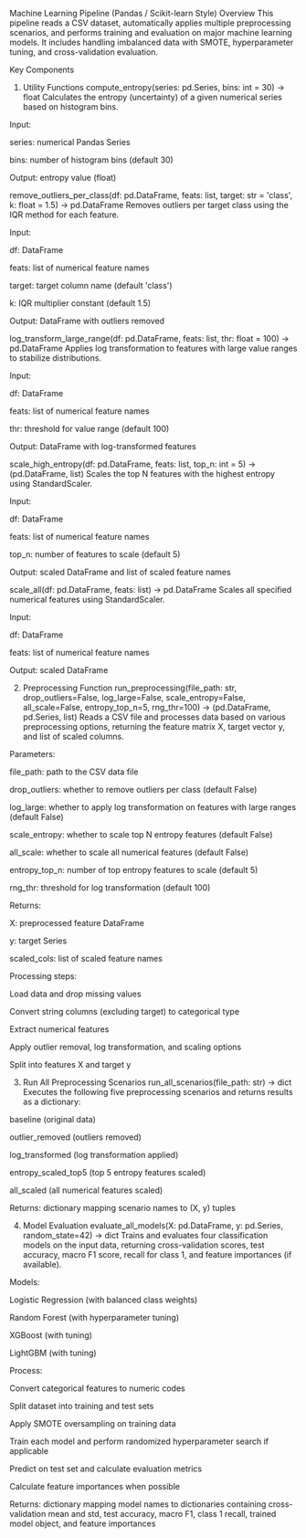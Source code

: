 Machine Learning Pipeline (Pandas / Scikit-learn Style)
Overview
This pipeline reads a CSV dataset, automatically applies multiple preprocessing scenarios, and performs training and evaluation on major machine learning models.
It includes handling imbalanced data with SMOTE, hyperparameter tuning, and cross-validation evaluation.

Key Components
1. Utility Functions
compute_entropy(series: pd.Series, bins: int = 30) -> float
Calculates the entropy (uncertainty) of a given numerical series based on histogram bins.

Input:

series: numerical Pandas Series

bins: number of histogram bins (default 30)

Output: entropy value (float)

remove_outliers_per_class(df: pd.DataFrame, feats: list, target: str = 'class', k: float = 1.5) -> pd.DataFrame
Removes outliers per target class using the IQR method for each feature.

Input:

df: DataFrame

feats: list of numerical feature names

target: target column name (default 'class')

k: IQR multiplier constant (default 1.5)

Output: DataFrame with outliers removed

log_transform_large_range(df: pd.DataFrame, feats: list, thr: float = 100) -> pd.DataFrame
Applies log transformation to features with large value ranges to stabilize distributions.

Input:

df: DataFrame

feats: list of numerical feature names

thr: threshold for value range (default 100)

Output: DataFrame with log-transformed features

scale_high_entropy(df: pd.DataFrame, feats: list, top_n: int = 5) -> (pd.DataFrame, list)
Scales the top N features with the highest entropy using StandardScaler.

Input:

df: DataFrame

feats: list of numerical feature names

top_n: number of features to scale (default 5)

Output: scaled DataFrame and list of scaled feature names

scale_all(df: pd.DataFrame, feats: list) -> pd.DataFrame
Scales all specified numerical features using StandardScaler.

Input:

df: DataFrame

feats: list of numerical feature names

Output: scaled DataFrame

2. Preprocessing Function
run_preprocessing(file_path: str, drop_outliers=False, log_large=False, scale_entropy=False, all_scale=False, entropy_top_n=5, rng_thr=100) -> (pd.DataFrame, pd.Series, list)
Reads a CSV file and processes data based on various preprocessing options, returning the feature matrix X, target vector y, and list of scaled columns.

Parameters:

file_path: path to the CSV data file

drop_outliers: whether to remove outliers per class (default False)

log_large: whether to apply log transformation on features with large ranges (default False)

scale_entropy: whether to scale top N entropy features (default False)

all_scale: whether to scale all numerical features (default False)

entropy_top_n: number of top entropy features to scale (default 5)

rng_thr: threshold for log transformation (default 100)

Returns:

X: preprocessed feature DataFrame

y: target Series

scaled_cols: list of scaled feature names

Processing steps:

Load data and drop missing values

Convert string columns (excluding target) to categorical type

Extract numerical features

Apply outlier removal, log transformation, and scaling options

Split into features X and target y

3. Run All Preprocessing Scenarios
run_all_scenarios(file_path: str) -> dict
Executes the following five preprocessing scenarios and returns results as a dictionary:

baseline (original data)

outlier_removed (outliers removed)

log_transformed (log transformation applied)

entropy_scaled_top5 (top 5 entropy features scaled)

all_scaled (all numerical features scaled)

Returns: dictionary mapping scenario names to (X, y) tuples

4. Model Evaluation
evaluate_all_models(X: pd.DataFrame, y: pd.Series, random_state=42) -> dict
Trains and evaluates four classification models on the input data, returning cross-validation scores, test accuracy, macro F1 score, recall for class 1, and feature importances (if available).

Models:

Logistic Regression (with balanced class weights)

Random Forest (with hyperparameter tuning)

XGBoost (with tuning)

LightGBM (with tuning)

Process:

Convert categorical features to numeric codes

Split dataset into training and test sets

Apply SMOTE oversampling on training data

Train each model and perform randomized hyperparameter search if applicable

Predict on test set and calculate evaluation metrics

Calculate feature importances when possible

Returns: dictionary mapping model names to dictionaries containing cross-validation mean and std, test accuracy, macro F1, class 1 recall, trained model object, and feature importances